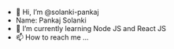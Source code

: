 - 👋 Hi, I’m @solanki-pankaj
- Name: Pankaj Solanki
- 🌱 I’m currently learning Node JS and React JS
- 📫 How to reach me ...

<!---
solanki-pankaj/solanki-pankaj is a ✨ special ✨ repository because its `README.md` (this file) appears on your GitHub profile.
You can click the Preview link to take a look at your changes.
--->
